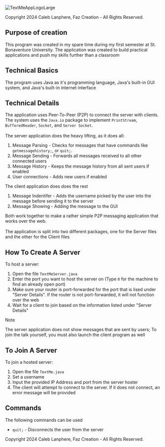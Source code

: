 ![TextMeAppLogoLarge](https://github.com/user-attachments/assets/d2fce27d-6c33-418c-a434-5c7155470e98)

Copyright 2024 Caleb Lanphere, Faz Creation - All Rights Reserved.

## Purpose of creation
This program was created in my spare time during my first semester at St. Bonaventure University. The application was created to build practical applications and push my skills further than a classroom

## Technical Basics
The program uses Java as it's programming language, Java's built-in GUI system, and Java's built-in internet interface

## Technical Details
The application uses Peer-To-Peer (P2P) to connect the server with clients. The system uses the `Java.io` package to implement `PrintStream`, `BufferedReader`, `Socket`, and `Server Socket`.\
\
The server application does the heavy lifting, as it does all:
1. Message Parsing - Checks for messages that have commands like `getmessagehistory;`, or `quit;`.
2. Message Sending - Forwards all messages received to all other connected users
3. Message History - Keeps the message history from all sent users if enabled
4. User connections - Adds new users if enabled

The client application does does the rest
1. Message Indentifer - Adds the username picked by the user into the message before sending it to the server
2. Message Showing - Adding the message to the GUI

Both work together to make a rather simple P2P messaging application that works over the web.\
\
The application is split into two different packages, one for the Server files and the other for the Client files

## How To Create A Server
To host a server:
1. Open the file `TextMeServer.java`
2. Enter the port you want to host the server on (Type `0` for the machine to find an already open port)
3. Make sure your router is port-forwarded for the port that is lised under "Server Details". If the router is not port-forwarded, it will not function over the web
4. Wait for a client to join based on the information listed under "Server Details"
> [!NOTE]
> The server application does not show messages that are sent by users; To join the talk yourself, you must also launch the client program as well

## To Join A Server
To join a hosted server:
1. Open the file `TextMe.java`
2. Set a username
3. Input the provided IP Address and port from the server hoster
4. The client will attempt to connect to the server. If it does not connect, an error message will be provided

## Commands
The following commands can be used
 - `quit;` - Disconnects the user from the server


Copyright 2024 Caleb Lanphere, Faz Creation - All Rights Reserved.
